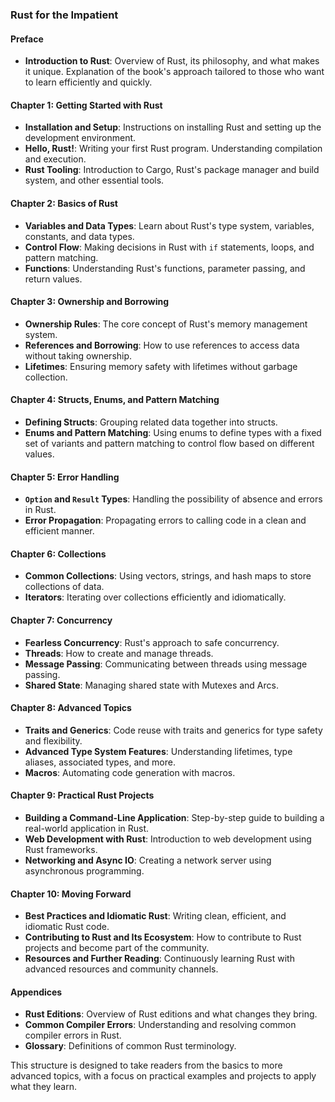 ### Rust for the Impatient

#### Preface
- **Introduction to Rust**: Overview of Rust, its philosophy, and what makes it unique. Explanation of the book's approach tailored to those who want to learn efficiently and quickly.

#### Chapter 1: Getting Started with Rust
- **Installation and Setup**: Instructions on installing Rust and setting up the development environment.
- **Hello, Rust!**: Writing your first Rust program. Understanding compilation and execution.
- **Rust Tooling**: Introduction to Cargo, Rust's package manager and build system, and other essential tools.

#### Chapter 2: Basics of Rust
- **Variables and Data Types**: Learn about Rust's type system, variables, constants, and data types.
- **Control Flow**: Making decisions in Rust with `if` statements, loops, and pattern matching.
- **Functions**: Understanding Rust's functions, parameter passing, and return values.

#### Chapter 3: Ownership and Borrowing
- **Ownership Rules**: The core concept of Rust's memory management system.
- **References and Borrowing**: How to use references to access data without taking ownership.
- **Lifetimes**: Ensuring memory safety with lifetimes without garbage collection.

#### Chapter 4: Structs, Enums, and Pattern Matching
- **Defining Structs**: Grouping related data together into structs.
- **Enums and Pattern Matching**: Using enums to define types with a fixed set of variants and pattern matching to control flow based on different values.

#### Chapter 5: Error Handling
- **`Option` and `Result` Types**: Handling the possibility of absence and errors in Rust.
- **Error Propagation**: Propagating errors to calling code in a clean and efficient manner.

#### Chapter 6: Collections
- **Common Collections**: Using vectors, strings, and hash maps to store collections of data.
- **Iterators**: Iterating over collections efficiently and idiomatically.

#### Chapter 7: Concurrency
- **Fearless Concurrency**: Rust's approach to safe concurrency.
- **Threads**: How to create and manage threads.
- **Message Passing**: Communicating between threads using message passing.
- **Shared State**: Managing shared state with Mutexes and Arcs.

#### Chapter 8: Advanced Topics
- **Traits and Generics**: Code reuse with traits and generics for type safety and flexibility.
- **Advanced Type System Features**: Understanding lifetimes, type aliases, associated types, and more.
- **Macros**: Automating code generation with macros.

#### Chapter 9: Practical Rust Projects
- **Building a Command-Line Application**: Step-by-step guide to building a real-world application in Rust.
- **Web Development with Rust**: Introduction to web development using Rust frameworks.
- **Networking and Async IO**: Creating a network server using asynchronous programming.

#### Chapter 10: Moving Forward
- **Best Practices and Idiomatic Rust**: Writing clean, efficient, and idiomatic Rust code.
- **Contributing to Rust and Its Ecosystem**: How to contribute to Rust projects and become part of the community.
- **Resources and Further Reading**: Continuously learning Rust with advanced resources and community channels.

#### Appendices
- **Rust Editions**: Overview of Rust editions and what changes they bring.
- **Common Compiler Errors**: Understanding and resolving common compiler errors in Rust.
- **Glossary**: Definitions of common Rust terminology.

This structure is designed to take readers from the basics to more advanced topics, with a focus on practical examples and projects to apply what they learn.